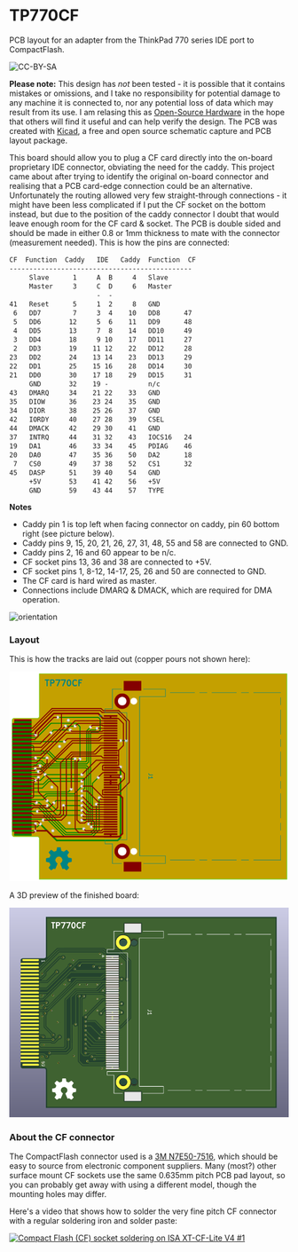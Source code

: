 # TP770CF
PCB layout for an adapter from the ThinkPad 770 series IDE port to CompactFlash. 

![CC-BY-SA](https://user-images.githubusercontent.com/196348/150651299-b4cf1675-0e30-4e27-99a1-4acd12404e10.png)


**Please note:** This design has *not* been tested - it is possible that it contains mistakes or omissions, and I take no responsibility for potential damage to any machine it is connected to, nor any potential loss of data which may result from its use. I am relasing this as [Open-Source Hardware](https://www.oshwa.org) in the hope that others will find it useful and can help verify the design. The PCB was created with [Kicad](https://www.kicad.org), a free and open source schematic capture and PCB layout package. 

This board should allow you to plug a CF card directly into the on-board proprietary IDE connector, obviating the need for the caddy. This project came about after trying to identify the original on-board connector and realising that a PCB card-edge connection could be an alternative. Unfortunately the routing allowed very few straight-through connections - it might have been less complicated if I put the CF socket on the bottom instead, but due to the position of the caddy connector I doubt that would leave enough room for the CF card & socket. The PCB is double sided and should be made in either 0.8 or 1mm thickness to mate with the connector (measurement needed). This is how the pins are connected: 

````
CF  Function  Caddy   IDE   Caddy  Function  CF
----------------------------------------------
     Slave      1     A  B     4   Slave 
     Master     3     C  D     6   Master  
                      -  -     
41   Reset      5     1  2     8   GND 
 6   DD7        7     3  4    10   DD8      47
 5   DD6       12     5  6    11   DD9      48
 4   DD5       13     7  8    14   DD10     49
 3   DD4       18     9 10    17   DD11     27
 2   DD3       19    11 12    22   DD12     28
23   DD2       24    13 14    23   DD13     29
22   DD1       25    15 16    28   DD14     30
21   DD0       30    17 18    29   DD15     31
     GND       32    19 -          n/c 
43   DMARQ     34    21 22    33   GND 
35   DIOW      36    23 24    35   GND 
34   DIOR      38    25 26    37   GND 
42   IORDY     40    27 28    39   CSEL      
44   DMACK     42    29 30    41   GND 
37   INTRQ     44    31 32    43   IOCS16   24
19   DA1       46    33 34    45   PDIAG    46
20   DA0       47    35 36    50   DA2      18
 7   CS0       49    37 38    52   CS1      32
45   DASP      51    39 40    54   GND 
     +5V       53    41 42    56   +5V      
     GND       59    43 44    57   TYPE       
````
**Notes**
* Caddy pin 1 is top left when facing connector on caddy, pin 60 bottom right (see picture below).
* Caddy pins 9, 15, 20, 21, 26, 27, 31, 48, 55 and 58 are connected to GND.
* Caddy pins 2, 16 and 60 appear to be n/c.
* CF socket pins 13, 36 and 38 are connected to +5V.
* CF socket pins 1, 8-12, 14-17, 25, 26 and 50 are connected to GND.
* The CF card is hard wired as master.
* Connections include DMARQ & DMACK, which are required for DMA operation.

![orientation](https://user-images.githubusercontent.com/196348/150650259-b124dd97-5db0-49e4-94f7-07f6595ab1a8.jpg)
### Layout
This is how the tracks are laid out (copper pours not shown here): 

![TP770_IDE-brd svg](TP770_IDE-brd.svg.png)

A 3D preview of the finished board: 

![tp770cf_01](tp770cf_01.png)

### About the CF connector

The CompactFlash connector used is a [3M N7E50-7516](https://multimedia.3m.com/mws/media/22365O/3mtm-cf-card-header-compactflashtm-type-i-sm-ts0662.pdf), which should be easy to source from electronic component suppliers. Many (most?) other surface mount CF sockets use the same 0.635mm pitch PCB pad layout, so you can probably get away with using a different model, though the mounting holes may differ. 

Here's a video that shows how to solder the very fine pitch CF connector with a regular soldering iron and solder paste: 

[![Compact Flash (CF) socket soldering on ISA XT-CF-Lite V4 #1](https://user-images.githubusercontent.com/196348/151232514-5f58502e-b709-417d-9826-0fc622467783.png)](https://www.youtube.com/watch?v=bqBJUXM2CtE)

